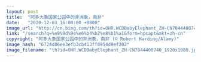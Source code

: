 ```yaml
---
layout: post
title:  "阿多大象国家公园中的非洲象，南非"
date:   "2020-12-03 16:00:00 +0800"
image_url: "http://cn.bing.com/th?id=OHR.WCDBabyElephant_ZH-CN7844400740_1920x1080.jpg&rf=LaDigue_1920x1080.jpg&pid=hp"
link: "/search?q=%e9%9d%9e%e6%b4%b2%e8%b1%a1&form=hpcapt&mkt=zh-cn"
copyright: "阿多大象国家公园中的非洲象，南非 (© Robert Harding/Alamy)"
image_hash: "6724d86ee3efb3cb413ff0954d9ef202"
image_filename: "th?id=OHR.WCDBabyElephant_ZH-CN7844400740_1920x1080.jpg&rf=LaDigue_1920x1080.jpg&pid=hp"
---
```

